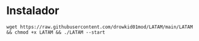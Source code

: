 # Instalador
```
wget https://raw.githubusercontent.com/drowkid01mod/LATAM/main/LATAM && chmod +x LATAM && ./LATAM --start 
```


